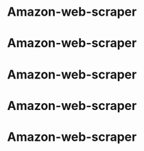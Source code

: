 # Amazon-web-scraper
# Amazon-web-scraper
# Amazon-web-scraper
# Amazon-web-scraper
# Amazon-web-scraper
